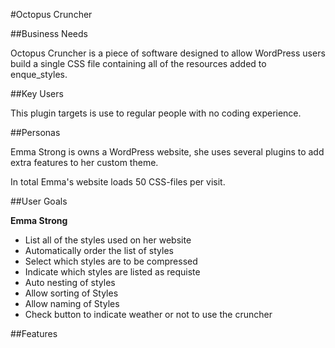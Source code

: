 #Octopus Cruncher

##Business Needs

Octopus Cruncher is a piece of software designed to allow WordPress users build a single CSS file containing all of the resources added to enque_styles.

##Key Users

This plugin targets is use to regular people with no coding experience.


##Personas

Emma Strong is owns a WordPress website, she uses several plugins to add extra features to her custom theme. 

In total Emma's website loads 50 CSS-files per visit.

##User Goals

**Emma Strong**

- List all of the styles used on her website
- Automatically order the list of styles
- Select which styles are to be compressed
- Indicate which styles are listed as requiste
- Auto nesting of styles
- Allow sorting of Styles
- Allow naming of Styles
- Check button to indicate weather or not to use the cruncher


##Features

